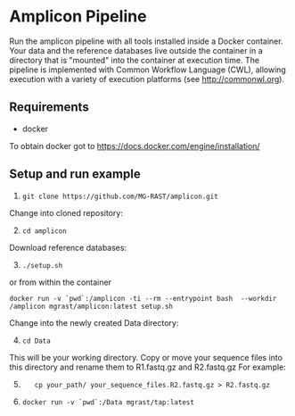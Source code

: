 # Amplicon Pipeline

Run the amplicon pipeline with all tools installed inside a Docker container. Your data and the reference databases live outside the container in a directory that is "mounted" into the container at execution time. The pipeline is implemented with Common Workflow Language (CWL), allowing execution with a variety of execution platforms (see http://commonwl.org).

## Requirements
- docker

To obtain docker got to https://docs.docker.com/engine/installation/

## Setup and run example

1. `git clone https://github.com/MG-RAST/amplicon.git`

Change into cloned repository:

2. `cd amplicon`

Download reference databases:

3. `./setup.sh`

or from within the container

```docker run -v `pwd`:/amplicon -ti --rm --entrypoint bash  --workdir /amplicon mgrast/amplicon:latest setup.sh```

Change into the newly created Data directory:

4. `cd Data`

This will be your working directory. Copy or move your sequence files into this directory and rename them to R1.fastq.gz and R2.fastq.gz For example:

5. ```cp your_path/ your_sequence_files.R1.fastq.gz > R1.fastq.gz
      cp your_path/ your_sequence_files.R2.fastq.gz > R2.fastq.gz
      ```

 
6. ```docker run -v `pwd`:/Data mgrast/tap:latest ```
